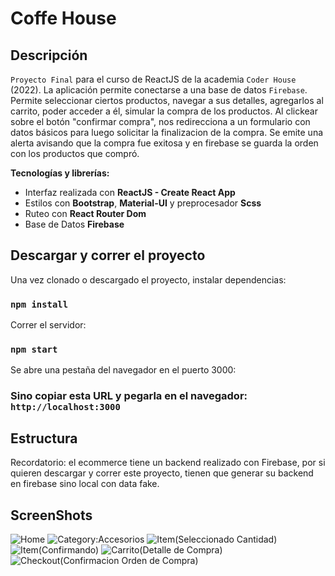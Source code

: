 # Coffe House

## Descripción

`Proyecto Final` para el curso de ReactJS de la academia `Coder House` (2022).
La aplicación permite conectarse a una base de datos `Firebase`.
Permite seleccionar ciertos productos, navegar a sus detalles, agregarlos al carrito, poder acceder a él, simular la compra de los productos.
Al clickear sobre el botón "confirmar compra", nos redirecciona a un formulario con datos básicos para luego solicitar la finalizacion de la compra.
Se emite una alerta avisando que la compra fue exitosa y en firebase se guarda la orden con los productos que compró.

**Tecnologías y librerías:**

- Interfaz realizada con **ReactJS - Create React App**
- Estilos con **Bootstrap**, **Material-UI** y preprocesador **Scss**
- Ruteo con **React Router Dom**
- Base de Datos **Firebase**

## Descargar y correr el proyecto

Una vez clonado o descargado el proyecto, instalar dependencias:

### `npm install`

Correr el servidor:

### `npm start`

Se abre una pestaña del navegador en el puerto 3000:

### Sino copiar esta URL y pegarla en el navegador: `http://localhost:3000`

## Estructura

Recordatorio: el ecommerce tiene un backend realizado con Firebase, por si quieren descargar y correr este proyecto, tienen que generar su backend en firebase sino local con data fake.
## ScreenShots
![Home](https://i.pinimg.com/originals/60/3c/a2/603ca201d3ef46e5fdcf985f28359a05.jpg)
![Category:Accesorios](https://i.pinimg.com/originals/ff/96/53/ff96533d0c60cc3ddaa0764aa22458ba.jpg)
![Item(Seleccionado Cantidad)](https://i.pinimg.com/originals/17/44/06/17440675dada4feaf77722f2caba205d.jpg)
![Item(Confirmando)](https://i.pinimg.com/originals/7e/a9/f0/7ea9f096f7d13515eb84ed9209f9a900.jpg)
![Carrito(Detalle de Compra)](https://i.pinimg.com/originals/37/28/32/372832bf542a95f89449b50d8e8e640d.jpg)
![Checkout(Confirmacion Orden de Compra)](https://i.pinimg.com/originals/34/a3/9d/34a39d9f215e4391fd6b2dd98c6aaf80.jpg)


